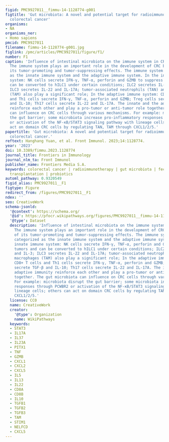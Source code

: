 ```yaml
---
figid: PMC9927011__fimmu-14-1128774-g001
figtitle: 'Gut microbiota: A novel and potential target for radioimmunotherapy in
  colorectal cancer'
organisms:
- NA
organisms_ner:
- Homo sapiens
pmcid: PMC9927011
filename: fimmu-14-1128774-g001.jpg
figlink: /pmc/articles/PMC9927011/figure/f1/
number: F1
caption: 'Influence of intestinal microbiota on the immune system in CRC patients.
  The immune system plays an important role in the development of CRC by virtue of
  its tumor-promoting and tumor-suppressing effects. The immune system can be categorized
  as the innate immune system and the adaptive immune system. In the innate immune
  system: NK cells secrete IFN-γ, TNF-α, perforin and GZMB to suppress tumors and
  can be converted to hILC1 under certain conditions; ILC2 secretes IL-5 and IL-3;
  ILC3 secretes IL-22 and IL-17A; tumor-associated neutrophils (TAN) and macrophages
  (TAM) also play a significant role; In the adaptive immune system: CD8+ T cells
  and Th1 cells secrete IFN-γ, TNF-α, perforin and GZMB; Treg cells secrete TGF-β
  and IL-10; Th17 cells secrete IL-22 and IL-17A. The innate and the adaptive immunity
  reinforce each other and play a pro-tumor or anti-tumor role together. The gut microbiota
  can influence on CRC cells through various mechanisms. For example: microbiota disrupt
  the gut barrier; some microbiota increase pro-inflammatory responses through PCWBR2
  or activation of the NF-κB/STAT3 signaling pathway with lineage cells; others can
  act on domain CRC cells by regulating TAN, TAM through CXCL1/2/5.'
papertitle: 'Gut microbiota: A novel and potential target for radioimmunotherapy in
  colorectal cancer.'
reftext: Hanghang Yuan, et al. Front Immunol. 2023;14:1128774.
year: '2023'
doi: 10.3389/fimmu.2023.1128774
journal_title: Frontiers in Immunology
journal_nlm_ta: Front Immunol
publisher_name: Frontiers Media S.A.
keywords: colorectal cancer | radioimmunotherapy | gut microbiota | fecal microbiota
  transplantation | probiotics
automl_pathway: 0.9320549
figid_alias: PMC9927011__F1
figtype: Figure
redirect_from: /figures/PMC9927011__F1
ndex: ''
seo: CreativeWork
schema-jsonld:
  '@context': https://schema.org/
  '@id': https://pfocr.wikipathways.org/figures/PMC9927011__fimmu-14-1128774-g001.html
  '@type': Dataset
  description: 'Influence of intestinal microbiota on the immune system in CRC patients.
    The immune system plays an important role in the development of CRC by virtue
    of its tumor-promoting and tumor-suppressing effects. The immune system can be
    categorized as the innate immune system and the adaptive immune system. In the
    innate immune system: NK cells secrete IFN-γ, TNF-α, perforin and GZMB to suppress
    tumors and can be converted to hILC1 under certain conditions; ILC2 secretes IL-5
    and IL-3; ILC3 secretes IL-22 and IL-17A; tumor-associated neutrophils (TAN) and
    macrophages (TAM) also play a significant role; In the adaptive immune system:
    CD8+ T cells and Th1 cells secrete IFN-γ, TNF-α, perforin and GZMB; Treg cells
    secrete TGF-β and IL-10; Th17 cells secrete IL-22 and IL-17A. The innate and the
    adaptive immunity reinforce each other and play a pro-tumor or anti-tumor role
    together. The gut microbiota can influence on CRC cells through various mechanisms.
    For example: microbiota disrupt the gut barrier; some microbiota increase pro-inflammatory
    responses through PCWBR2 or activation of the NF-κB/STAT3 signaling pathway with
    lineage cells; others can act on domain CRC cells by regulating TAN, TAM through
    CXCL1/2/5.'
  license: CC0
  name: CreativeWork
  creator:
    '@type': Organization
    name: WikiPathways
  keywords:
  - STAT3
  - IL17A
  - IL37
  - IL23A
  - PITX1
  - TNF
  - GZMB
  - CXCL1
  - CXCL2
  - CXCL5
  - IL5
  - IL13
  - IL22
  - CD8A
  - CD8B
  - IL10
  - TGFB1
  - TGFB2
  - TGFB3
  - TAM
  - STIM1
  - NELFCD
  - CXCL5
---
```

